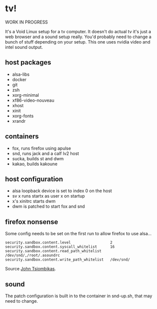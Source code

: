 # tv!

WORK IN PROGRESS

It's a Void Linux setup for a tv computer. It doesn't do actual tv it's just a web browser
and a sound setup really. You'd probably need to change a bunch of stuff depending on your setup.
This one uses nvidia video and intel sound output.

## host packages

- alsa-libs
- docker
- git
- zsh
- xorg-minimal
- xf86-video-nouveau
- xhost
- xinit
- xorg-fonts
- xrandr

## containers

- fox, runs firefox using apulse
- snd, runs jack and a calf lv2 host
- sucka, builds st and dwm
- kakao, builds kakoune

## host configuration

- alsa loopback device is set to index 0 on the host
- sv x runs startx as user x on startup
- x's xinitrc starts dwm
- dwm is patched to start fox and snd

## firefox nonsense

Some config needs to be set on the first run to allow firefox to use alsa...

```
security.sandbox.content.level                  2
security.sandbox.content.syscall_whitelist      16
security.sandbox.content.read_path_whitelist    /dev/snd/,/root/.asoundrc
security.sandbox.content.write_path_whitelist   /dev/snd/
```

Source [John Tsiombikas](https://codelab.wordpress.com/2017/12/11/firefox-drops-alsa-apulse-to-the-rescue/).

## sound

The patch configuration is built in to the container in snd-up.sh, that may need to change.

